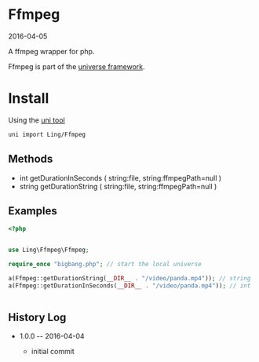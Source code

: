 Ffmpeg
================
2016-04-05


A ffmpeg wrapper for php.

Ffmpeg is part of the [universe framework](https://github.com/karayabin/universe-snapshot).


Install
=============


Using the [uni tool](https://github.com/lingtalfi/universe-naive-importer)
```bash
uni import Ling/Ffmpeg
```



Methods
-----------

- int   getDurationInSeconds ( string:file, string:ffmpegPath=null )
- string    getDurationString ( string:file, string:ffmpegPath=null )



Examples
--------------

```php
<?php


use Ling\Ffmpeg\Ffmpeg;

require_once "bigbang.php"; // start the local universe

a(Ffmpeg::getDurationString(__DIR__ . "/video/panda.mp4")); // string   01:30:24.09
a(Ffmpeg::getDurationInSeconds(__DIR__ . "/video/panda.mp4")); // int   5424
    
```





History Log
------------------
    
- 1.0.0 -- 2016-04-04

    - initial commit
    
    